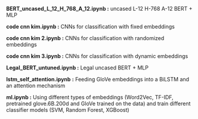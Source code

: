 **BERT_uncased_L_12_H_768_A_12.ipynb :** uncased L-12 H-768 A-12 BERT + MLP

**code cnn kim.ipynb :** CNNs for classification with fixed embeddings

**code cnn kim 2.ipynb :** CNNs for classification with randomized embeddings

**code cnn kim 3.ipynb :** CNNs for classification with dynamic embeddings

**Legal_BERT_untuned.ipynb :** Legal uncased BERT + MLP

**lstm_self_attention.ipynb** **:** Feeding GloVe embeddings into a BiLSTM and an attention mechanism

**ml.ipynb :** Using different types of embeddings (Word2Vec, TF-IDF, pretrained glove.6B.200d and GloVe trained on the data) and train different classifier models (SVM, Random Forest, XGBoost)

